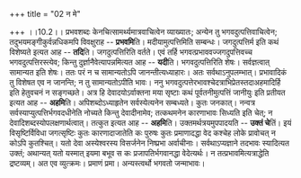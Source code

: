 +++
title = "02 न मे"

+++
।।10.2।। प्रभवशब्दः केनचित्सामर्थ्यमात्रवाचित्वेन व्याख्यातः; अन्येन तु
भगवदुत्पत्तिवाचित्वेन; तदुभयमङ्गीकुर्वन्नधिकमपि विवक्षुराह --
**प्रभवमि**ति। मदीयामुत्पत्तिमिति सम्बन्धः। जगदुत्पत्तिर्म इति कथं
विशेष्यते इत्यत आह -- **तदि**ति। जगदुत्पत्तिरिति वर्तते। एवं तर्हि
भगवत्प्रभाववज्जगदुपत्तिवच्च भगवदुत्पत्तिरस्त्येव; किन्तु
दुर्ज्ञानैवेत्यापन्नमित्यत आह -- **यदी**ति। भगवदुत्पत्तिरिति शेषः।
सर्वज्ञत्वात् सामान्यत इति शेषः। ततः परं न च सामान्यतोऽपि
जानन्तीत्यध्याहारः। अतः सर्वथाऽनुपलम्भात्। प्रभावादिकं तु विशेषत एव न
जानन्ति; न तु सामान्यतोऽपीति भावः। ननु
भगवदुत्पत्तेरभावश्चेदत्राभिप्रेतस्तदाअहमादिर्हि इति हेतुवचनं न
सङ्गच्छते। अत्र हि देवादयोऽर्वाक्तना मया सृष्टाः कथं पूर्वतनीमुत्पत्तिं
जानीयुः इति प्रतीयत इत्यत आह -- **अहमि**ति। अपिशब्दोऽध्याहृतेन
सर्वस्येत्यनेन सम्बध्यते। कुतः जनकात्। नन्वत्र
सर्वस्याप्युत्पत्तिर्भगवदधीनेति नोच्यते किन्तु देवादीनामेव; तत्कथमनेन
कारणाभावः सिध्यति इति चेत्; न देवादिशब्दस्योपलक्षणार्थत्वात्। तत्कुत
इत्यत आह -- **अहमि**ति। उक्तमर्थत्रयमुपपादयति -- **उक्तं चे**तिं। इयं
विसृष्टिर्विविधा जगत्सृष्टिः कुतः कारणादाजातेति कः पुरुषः कुतः
प्रमाणादद्धा वेद कश्चेह लोके प्रावोचत् न कोऽपि कुतश्चित्। यतो देवा
अस्येश्वरस्य विसर्जनेन निष्प्रभा अर्वाचीनाः। सर्वथाऽप्यज्ञाने तदभावः
स्यादित्यत उक्तं; अथान्यत् यतो यस्मात् इयमा बभूव स कः
प्रजापतिर्भगवानद्धा वेदेत्यर्थः। न तत्प्रभावमित्यत्राद्धेति द्रष्टव्यम्।
अत एव व्युत्क्रमः। प्रमाणं प्रमा। अन्यस्त्वर्थो भगवतो जन्माभावः।
